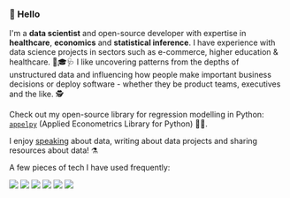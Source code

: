### 👋 Hello

I'm a **data scientist** and open-source developer with expertise in **healthcare**, **economics** and **statistical inference**.  I have experience with data science projects in sectors such as e-commerce, higher education & healthcare. 👛🎓🩺  I like uncovering patterns from the depths of unstructured data and influencing how people make important business decisions or deploy software - whether they be product teams, executives and the like. 🕵

Check out my open-source library for regression modelling in Python: [`appelpy`](https://github.com/mfarragher/appelpy) (Applied Econometrics Library for Python) 🍏🥧.

I enjoy [speaking](https://github.com/mfarragher/mfarragher.github.io/blob/master/index.md#talks-) about data, writing about data projects and sharing resources about data! ⚗

A few pieces of tech I have used frequently:

<img src="https://img.shields.io/badge/python%20-%2314354C.svg?&style=for-the-badge&logo=python&logoColor=white"/> <img src="https://img.shields.io/badge/R-276DC3?style=for-the-badge&logo=r&logoColor=FFFFFF"/> <img src="https://img.shields.io/badge/Google%20Cloud%20-%234285F4.svg?&style=for-the-badge&logo=google-cloud&logoColor=white"/> <img src="https://img.shields.io/badge/git%20-%23F05033.svg?&style=for-the-badge&logo=git&logoColor=white"/> <img src="https://img.shields.io/badge/Looker-4285F4?style=for-the-badge&logo=looker&logoColor=FFFFFF"/> <img src="https://img.shields.io/badge/Tableau-E97627?style=for-the-badge&logo=tableau&logoColor=FFFFFF"/>
